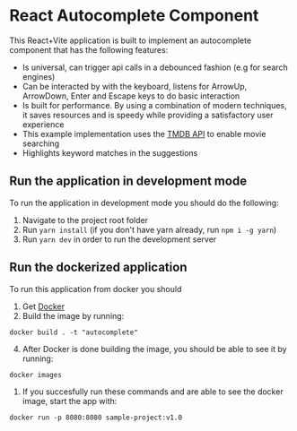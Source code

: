 # React Autocomplete Component

This React+Vite application is built to implement an autocomplete component that has the following features:

- Is universal, can trigger api calls in a debounced fashion (e.g for search engines)
- Can be interacted by with the keyboard, listens for ArrowUp, ArrowDown, Enter and Escape keys to do basic interaction
- Is built for performance. By using a combination of modern techniques, it saves resources and is speedy while providing a satisfactory user experience
- This example implementation uses the [TMDB API](https://www.themoviedb.org/) to enable movie searching
- Highlights keyword matches in the suggestions

## Run the application in development mode

To run the application in development mode you should do the following:

1. Navigate to the project root folder
2. Run `yarn install` (if you don't have yarn already, run `npm i -g yarn`)
3. Run `yarn dev` in order to run the development server

## Run the dockerized application

To run this application from docker you should

1. Get [Docker](https://docs.docker.com/get-docker/)
2. Build the image by running:

```
docker build . -t "autocomplete"
```

4. After Docker is done building the image, you should be able to see it by running:

```
docker images
```

1. If you succesfully run these commands and are able to see the docker image, start the app with:

```
docker run -p 8080:8080 sample-project:v1.0
```
